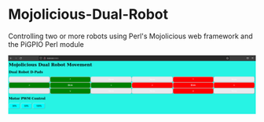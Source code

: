 # Mojolicious-Dual-Robot
Controlling two or more robots using Perl's Mojolicious web framework and the PiGPIO Perl module

![App](https://github.com/sentairanger/Mojolicious-Dual-Robot/blob/main/mojo-robot.png)

